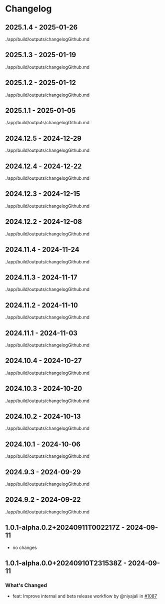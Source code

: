 # Changelog

## 2025.1.4 - 2025-01-26

./app/build/outputs/changelogGithub.md

## 2025.1.3 - 2025-01-19

./app/build/outputs/changelogGithub.md

## 2025.1.2 - 2025-01-12

./app/build/outputs/changelogGithub.md

## 2025.1.1 - 2025-01-05

./app/build/outputs/changelogGithub.md

## 2024.12.5 - 2024-12-29

./app/build/outputs/changelogGithub.md

## 2024.12.4 - 2024-12-22

./app/build/outputs/changelogGithub.md

## 2024.12.3 - 2024-12-15

./app/build/outputs/changelogGithub.md

## 2024.12.2 - 2024-12-08

./app/build/outputs/changelogGithub.md

## 2024.11.4 - 2024-11-24

./app/build/outputs/changelogGithub.md

## 2024.11.3 - 2024-11-17

./app/build/outputs/changelogGithub.md

## 2024.11.2 - 2024-11-10

./app/build/outputs/changelogGithub.md

## 2024.11.1 - 2024-11-03

./app/build/outputs/changelogGithub.md

## 2024.10.4 - 2024-10-27

./app/build/outputs/changelogGithub.md

## 2024.10.3 - 2024-10-20

./app/build/outputs/changelogGithub.md

## 2024.10.2 - 2024-10-13

./app/build/outputs/changelogGithub.md

## 2024.10.1 - 2024-10-06

./app/build/outputs/changelogGithub.md

## 2024.9.3 - 2024-09-29

./app/build/outputs/changelogGithub.md

## 2024.9.2 - 2024-09-22

./app/build/outputs/changelogGithub.md

## 1.0.1-alpha.0.2+20240911T002217Z - 2024-09-11

- no changes

## 1.0.1-alpha.0.0+20240910T231538Z - 2024-09-11

### What's Changed

- feat: Improve internal and beta release workflow by @niyajali in [#1087](https://github.com/skniyajali/PoposRoom/pull/1087)
